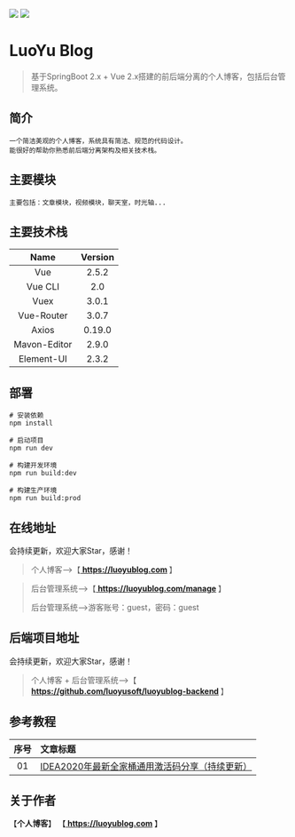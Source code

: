 [![](https://img.shields.io/badge/个人博客-在线地址-green.svg)](https://luoyublog.com)
[![](https://img.shields.io/badge/后台管理系统-在线地址-blue.svg)](https://luoyublog.com/manage)

# LuoYu Blog

> 基于SpringBoot 2.x + Vue 2.x搭建的前后端分离的个人博客，包括后台管理系统。

## 简介

```
一个简洁美观的个人博客，系统具有简洁、规范的代码设计。
能很好的帮助你熟悉前后端分离架构及相关技术栈。
```

## 主要模块

```
主要包括：文章模块，视频模块，聊天室，时光轴...
```

## 主要技术栈

|     Name     | Version |
| :----------: | :-----: |
|     Vue      |  2.5.2  |
|   Vue CLI    |   2.0   |
|     Vuex     |  3.0.1  |
|  Vue-Router  |  3.0.7  |
|    Axios     | 0.19.0  |
| Mavon-Editor |  2.9.0  |
|  Element-UI  |  2.3.2  |

## 部署

```
# 安装依赖
npm install

# 启动项目
npm run dev

# 构建开发环境
npm run build:dev

# 构建生产环境
npm run build:prod
```

## 在线地址

会持续更新，欢迎大家Star，感谢！

> 个人博客-->【<b><a href=" "> https://luoyublog.com </a ></b>】

> 后台管理系统-->【<b><a href="https://luoyublog.com/manage"> https://luoyublog.com/manage </a ></b>】
>
> 后台管理系统-->游客账号：guest，密码：guest

## 后端项目地址

会持续更新，欢迎大家Star，感谢！

> 个人博客 + 后台管理系统-->【<b><a href="https://github.com/luoyusoft/luoyublog-backend"> https://github.com/luoyusoft/luoyublog-backend </a></b>】

## 参考教程

|序号|文章标题|
|:---:|:---|
|01|[IDEA2020年最新全家桶通用激活码分享（持续更新）](https://luoyublog.com/article/37)|

## 关于作者

【<b>个人博客</b>】    【<b><a href="https://luoyublog.com"> https://luoyublog.com </a ></b>】
